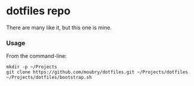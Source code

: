 # dotfiles repo

There are many like it, but this one is mine.

### Usage

From the command-line:

    mkdir -p ~/Projects
    git clone https://github.com/moubry/dotfiles.git ~/Projects/dotfiles
    ~/Projects/dotfiles/bootstrap.sh
